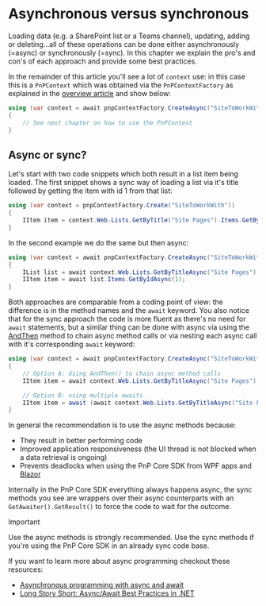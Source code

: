 # Asynchronous versus synchronous

Loading data (e.g. a SharePoint list or a Teams channel), updating, adding or deleting...all of these operations can be done either asynchronously (=async) or synchronously (=sync). In this chapter we explain the pro's and con's of each approach and provide some best practices.

In the remainder of this article you'll see a lot of `context` use: in this case this is a `PnPContext` which was obtained via the `PnPContextFactory` as explained in the [overview article](readme.md) and show below:

```csharp
using (var context = await pnpContextFactory.CreateAsync("SiteToWorkWith"))
{
    // See next chapter on how to use the PnPContext
}
```

## Async or sync?

Let's start with two code snippets which both result in a list item being loaded. The first snippet shows a sync way of loading a list via it's title followed by getting the item with id 1 from that list:

```csharp
using (var context = pnpContextFactory.Create("SiteToWorkWith"))
{
    IItem item = context.Web.Lists.GetByTitle("Site Pages").Items.GetById(1);
}
```

In the second example we do the same but then async:

```csharp
using (var context = await pnpContextFactory.CreateAsync("SiteToWorkWith"))
{
    IList list = await context.Web.Lists.GetByTitleAsync("Site Pages");
    IItem item = await list.Items.GetByIdAsync(1);
}
```

Both approaches are comparable from a coding point of view: the difference is in the method names and the `await` keyword. You also notice that for the sync approach the code is more fluent as there's no need for `await` statements, but a similar thing can be done with async via using the [AndThen](https://pnp.github.io/pnpcore/api/PnP.Core.QueryModel.BaseDataModelExtensions.html#collapsible-PnP_Core_QueryModel_BaseDataModelExtensions_AndThen__2_Task___0__Func___0_Task___1___) method to chain async method calls or via nesting each async call with it's corresponding `await` keyword:

```csharp
using (var context = await pnpContextFactory.CreateAsync("SiteToWorkWith"))
{
    // Option A: Using AndThen() to chain async method calls
    IItem item = await context.Web.Lists.GetByTitleAsync("Site Pages").AndThen(p => p.Items.GetByIdAsync(1));

    // Option B: using multiple awaits
    IItem item = await (await context.Web.Lists.GetByTitleAsync("Site Pages")).Items.GetByIdAsync(1);
}
```

In general the recommendation is to use the async methods because:

- They result in better performing code
- Improved application responsiveness (the UI thread is not blocked when a data retrieval is ongoing)
- Prevents deadlocks when using the PnP Core SDK from WPF apps and [Blazor](https://dotnet.microsoft.com/apps/aspnet/web-apps/blazor)
  
Internally in the PnP Core SDK everything always happens async, the sync methods you see are wrappers over their async counterparts with an `GetAwaiter().GetResult()` to force the code to wait for the outcome. 

> [!Important]
> Use the async methods is strongly recommended. Use the sync methods if you're using the PnP Core SDK in an already sync code base.

If you want to learn more about async programming checkout these resources:

- [Asynchronous programming with async and await](https://docs.microsoft.com/en-us/dotnet/csharp/programming-guide/concepts/async/)
- [Long Story Short: Async/Await Best Practices in .NET](https://medium.com/@deep_blue_day/long-story-short-async-await-best-practices-in-net-1f39d7d84050)
